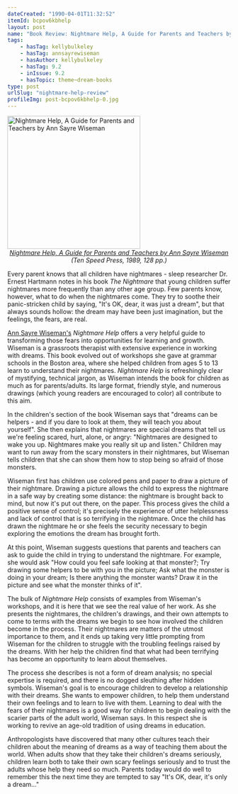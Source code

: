```yaml
---
dateCreated: "1990-04-01T11:32:52"
itemId: bcpov6kbhelp
layout: post
name: "Book Review: Nightmare Help, A Guide for Parents and Teachers by Ann Sayre Wiseman"
tags:
    - hasTag: kellybulkeley
    - hasTag: annsayrewiseman
    - hasAuthor: kellybulkeley
    - hasTag: 9.2
    - inIssue: 9.2
    - hasTopic: theme~dream-books
type: post
urlSlug: "nightmare-help-review"
profileImg: post-bcpov6kbhelp-0.jpg
---
```


<a href="https://books.google.com.au/books/about/Nightmare_Help.html?id=Y_dEAAAAYAAJ&source=kp_cover&redir_esc=y">
<img src="../images/post-bcpov6kbhelp-0.jpg" alt="Nightmare Help, A Guide for Parents and Teachers by Ann Sayre Wiseman" width="300" height="auto"/>
</a>
<!--nopreview--><div class="caption" style="text-align: center;"><i><a href="https://books.google.com.au/books/about/Nightmare_Help.html?id=Y_dEAAAAYAAJ&source=kp_cover&redir_esc=y">Nightmare Help, A Guide for Parents and Teachers by Ann Sayre Wiseman</a> (Ten Speed Press, 1989, 128 pp.)</i></div><!--/nopreview-->

Every parent knows that all children have nightmares - sleep researcher Dr. Ernest Hartmann notes in his book _The Nightmare_ that young children suffer nightmares more frequently than any other age group. Few parents know, however, what to do when the nightmares come. They try to soothe their panic-stricken child by saying, "It's OK, dear, it was just a dream", but that always sounds hollow: the dream may have been just imagination, but the feelings, the fears, are real.

[Ann Sayre Wiseman's](../@annsayrewiseman) _Nightmare Help_ offers a very helpful guide to transforming those fears into opportunities for learning and growth. Wiseman is a grassroots therapist with extensive experience in working with dreams. This book evolved out of workshops she gave at grammar schools in the Boston area, where she helped children from ages 5 to 13 learn to understand their nightmares. _Nightmare Help_ is refreshingly clear of mystifying, technical jargon, as Wiseman intends the book for children as much as for parents/adults. Its large format, friendly style, and numerous drawings (which young readers are encouraged to color) all contribute to this aim.

In the children's section of the book Wiseman says that "dreams can be helpers - and if you dare to look at them, they will teach you about yourself". She then explains that nightmares are special dreams that tell us we're feeling scared, hurt, alone, or angry: "Nightmares are designed to wake you up. Nightmares make you really sit up and listen." Children may want to run away from the scary monsters in their nightmares, but Wiseman tells children that she can show them how to stop being so afraid of those monsters.

Wiseman first has children use colored pens and paper to draw a picture of their nightmare. Drawing a picture allows the child to express the nightmare in a safe way by creating some distance: the nightmare is brought back to mind, but now it's put out there, on the paper. This process gives the child a positive sense of control; it's precisely the experience of utter helplessness and lack of control that is so terrifying in the nightmare. Once the child has drawn the nightmare he or she feels the security necessary to begin exploring the emotions the dream has brought forth.

At this point, Wiseman suggests questions that parents and teachers can ask to guide the child in trying to understand the nightmare. For example, she would ask "How could you feel safe looking at that monster?; Try drawing some helpers to be with you in the picture; Ask what the monster is doing in your dream; Is there anything the monster wants? Draw it in the picture and see what the monster thinks of it".

The bulk of _Nightmare Help_ consists of examples from Wiseman's workshops, and it is here that we see the real value of her work. As she presents the nightmares, the children's drawings, and their own attempts to come to terms with the dreams we begin to see how involved the children become in the process. Their nightmares are matters of the utmost importance to them, and it ends up taking very little prompting from Wiseman for the children to struggle with the troubling feelings raised by the dreams. With her help the children find that what had been terrifying has become an opportunity to learn about themselves.

The process she describes is not a form of dream analysis; no special expertise is required, and there is no dogged sleuthing after hidden symbols. Wiseman's goal is to encourage children to develop a relationship with their dreams. She wants to empower children, to help them understand their own feelings and to learn to live with them. Learning to deal with the fears of their nightmares is a good way for children to begin dealing with the scarier parts of the adult world, Wiseman says. In this respect she is working to revive an age-old tradition of using dreams in education.

Anthropologists have discovered that many other cultures teach their children about the meaning of dreams as a way of teaching them about the world. When adults show that they take their children's dreams seriously, children learn both to take their own scary feelings seriously and to trust the adults whose help they need so much. Parents today would do well to remember this the next time they are tempted to say "It's OK, dear, it's only a dream..."
